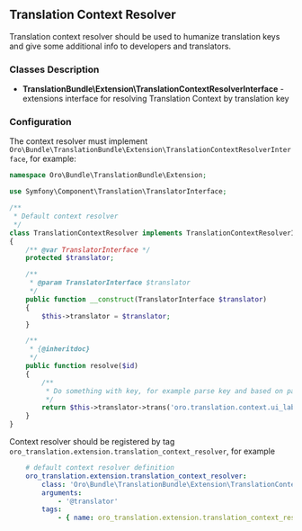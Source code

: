 Translation Context Resolver
-------------

Translation context resolver should be used to humanize translation keys and give some additional info to developers and translators.


### Classes Description

* **TranslationBundle\Extension\TranslationContextResolverInterface** - extensions interface for resolving Translation Context by translation key


### Configuration

The context resolver must implement `Oro\Bundle\TranslationBundle\Extension\TranslationContextResolverInterface`, for example:
```php
namespace Oro\Bundle\TranslationBundle\Extension;

use Symfony\Component\Translation\TranslatorInterface;

/**
 * Default context resolver
 */
class TranslationContextResolver implements TranslationContextResolverInterface
{
    /** @var TranslatorInterface */
    protected $translator;

    /**
     * @param TranslatorInterface $translator
     */
    public function __construct(TranslatorInterface $translator)
    {
        $this->translator = $translator;
    }

    /**
     * {@inheritdoc}
     */
    public function resolve($id)
    {
        /**
         * Do something with key, for example parse key and based on parsed data prepare context string
         */    
        return $this->translator->trans('oro.translation.context.ui_label');
    }
}
```

Context resolver should be registered by tag `oro_translation.extension.translation_context_resolver`, for example

```yml
    # default context resolver definition
    oro_translation.extension.translation_context_resolver:
        class: 'Oro\Bundle\TranslationBundle\Extension\TranslationContextResolver'
        arguments:
            - '@translator'
        tags:
            - { name: oro_translation.extension.translation_context_resolver, priority: 100 }
```
